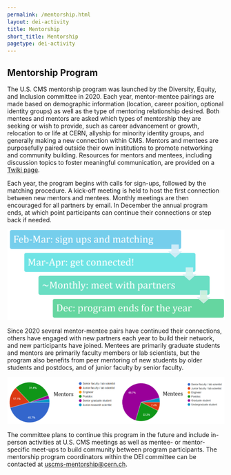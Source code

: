 ```yaml
---
permalink: /mentorship.html
layout: dei-activity
title: Mentorship
short_title: Mentorship
pagetype: dei-activity
---
```


## Mentorship Program

The U.S. CMS mentorship program was launched by the Diversity, Equity, and Inclusion committee in 2020. Each year, mentor-mentee pairings
are made based on demographic information (location, career position, optional identity groups) as well as the type of mentoring
relationship desired. Both mentees and mentors are asked which types of mentorship they are seeking
or wish to provide, such as career advancement or growth, relocation to or life at CERN, allyship for
minority identity groups, and generally making a new connection within CMS. Mentors and mentees are
purposefully paired outside their own institutions to promote networking and community building.
Resources for mentors and mentees, including discussion topics to foster meaningful communication, are 
provided on a [Twiki page](https://twiki.cern.ch/twiki/bin/viewauth/CMS/USCMSMentoring). 

Each year, the program begins with calls for sign-ups, followed by the matching procedure. A kick-off 
meeting is held to host the first connection between new mentors and mentees. Monthly meetings are then encouraged for all partners by email. 
In December the annual program ends, at which point participants can continue their connections or step back if needed.  

<img src="pages/dei-activities/mentorship/mentorship.png" alt="annual timeline" width="600"/>

Since 2020 several mentor-mentee pairs have continued
their connections, others have engaged with new partners each year to build their network, and new participants have joined. 
Mentees are primarily graduate students and mentors are primarily faculty members or lab scientists, but the program also
benefits from peer mentoring of new students by older students and postdocs, and of junior faculty by senior faculty.

![graphs of participant rank](pages/dei-activities/mentorship/participants.png)

The committee plans to continue this program in the future and include in-person activities at U.S. CMS meetings as
well as mentee- or mentor-specific meet-ups to build community between program participants. The mentorship program coordinators 
within the DEI committee can be contacted at uscms-mentorship@cern.ch.
